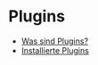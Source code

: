 # Plugins

  - [Was sind Plugins?](./01_wat_are_plugins.md) 
  - [Installierte Plugins](./02_installed_plugins.md) 
